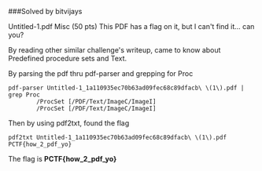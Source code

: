###Solved by bitvijays

Untitled-1.pdf
Misc (50 pts)
This PDF has a flag on it, but I can't find it... can you?

By reading other similar challenge's writeup, came to know about Predefined procedure sets and Text.

By parsing the pdf thru pdf-parser and grepping for Proc

```
pdf-parser Untitled-1_1a110935ec70b63ad09fec68c89dfacb\ \(1\).pdf | grep Proc
        /ProcSet [/PDF/Text/ImageC/ImageI]
        /ProcSet [/PDF/Text/ImageC/ImageI]
```

Then by using pdf2txt, found the flag

```
pdf2txt Untitled-1_1a110935ec70b63ad09fec68c89dfacb\ \(1\).pdf 
PCTF{how_2_pdf_yo}
```

The flag is **PCTF{how_2_pdf_yo}**
